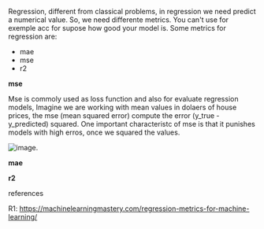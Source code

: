 Regression, different from classical problems, in regression we need predict a numerical value. So, we need differente metrics. You can't use for exemple acc for supose how good your model is. Some metrics for regression are:

- mae
- mse
- r2

**mse**

Mse is commoly used as loss function and also for evaluate regression models, Imagine we are working with mean values in dolaers of house prices, the mse (mean squared error) compute the error (y_true - y_predicted) squared. 
One important characteristc of mse is that it punishes models with high erros, once we squared the values.

![image](https://github.com/user-attachments/assets/5b31a0c0-ae05-47c0-b218-3033ab9ab590).

**mae**

**r2**

references

R1: https://machinelearningmastery.com/regression-metrics-for-machine-learning/

